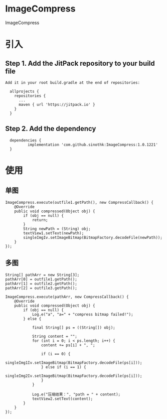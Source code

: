 # ImageCompress
ImageCompress

# 引入
## Step 1. Add the JitPack repository to your build file

    Add it in your root build.gradle at the end of repositories:

      allprojects {
        repositories {
          ...
          maven { url 'https://jitpack.io' }
        }
      }
  
## Step 2. Add the dependency

      dependencies {
              implementation 'com.github.sinothk:ImageCompress:1.0.1221'
      }
      
# 使用
  ## 单图
    ImageCompress.execute(outfile1.getPath(), new CompressCallback() {
        @Override
        public void compressed(Object obj) {
            if (obj == null) {
                return;
            }
            String newPath = (String) obj;
            textView1.setText(newPath);
            singleImgIv.setImageBitmap(BitmapFactory.decodeFile(newPath));
        }
    });
    
  ## 多图
    String[] pathArr = new String[3];
    pathArr[0] = outfile1.getPath();
    pathArr[1] = outfile2.getPath();
    pathArr[2] = outfile3.getPath();

    ImageCompress.execute(pathArr, new CompressCallback() {
        @Override
        public void compressed(Object obj) {
            if (obj == null) {
                Log.e("a", "a=" + "compress bitmap failed!");
            } else {

                final String[] ps = ((String[]) obj);

                String content = "";
                for (int i = 0; i < ps.length; i++) {
                    content += ps[i] + ", ";

                    if (i == 0) {
                        singleImg1Iv.setImageBitmap(BitmapFactory.decodeFile(ps[i]));
                    } else if (i == 1) {
                        singleImg2Iv.setImageBitmap(BitmapFactory.decodeFile(ps[i]));
                    }
                }

                Log.e("压缩结果：", "path = " + content);
                textView2.setText(content);
            }
        }
    });
